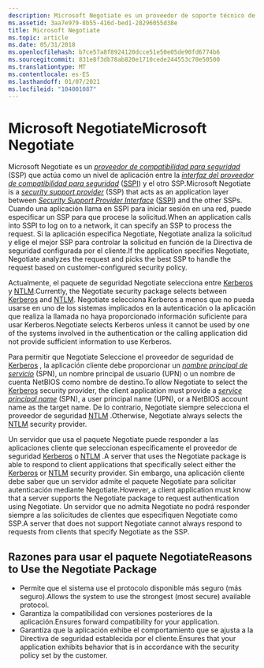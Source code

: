 ```yaml
---
description: Microsoft Negotiate es un proveedor de soporte técnico de seguridad que actúa como un nivel de aplicación entre la interfaz del proveedor de compatibilidad para seguridad y el resto de SSP.
ms.assetid: 3aa7e979-8b55-416d-bed1-28296055d38e
title: Microsoft Negotiate
ms.topic: article
ms.date: 05/31/2018
ms.openlocfilehash: b7ce57a8f8924120dcce51e50e05de90fd6774b6
ms.sourcegitcommit: 831e8f3db78ab820e1710cede244553c70e50500
ms.translationtype: MT
ms.contentlocale: es-ES
ms.lasthandoff: 01/07/2021
ms.locfileid: "104001087"
---
```

# <a name="microsoft-negotiate"></a><span data-ttu-id="63a3e-103">Microsoft Negotiate</span><span class="sxs-lookup"><span data-stu-id="63a3e-103">Microsoft Negotiate</span></span>

<span data-ttu-id="63a3e-104">Microsoft Negotiate es un [*proveedor de compatibilidad para seguridad*](../secgloss/s-gly.md) (SSP) que actúa como un nivel de aplicación entre la [*interfaz del proveedor de compatibilidad para seguridad*](../secgloss/s-gly.md) ([SSPI](sspi.md)) y el otro SSP.</span><span class="sxs-lookup"><span data-stu-id="63a3e-104">Microsoft Negotiate is a [*security support provider*](../secgloss/s-gly.md) (SSP) that acts as an application layer between [*Security Support Provider Interface*](../secgloss/s-gly.md) ([SSPI](sspi.md)) and the other SSPs.</span></span> <span data-ttu-id="63a3e-105">Cuando una aplicación llama en SSPI para iniciar sesión en una red, puede especificar un SSP para que procese la solicitud.</span><span class="sxs-lookup"><span data-stu-id="63a3e-105">When an application calls into SSPI to log on to a network, it can specify an SSP to process the request.</span></span> <span data-ttu-id="63a3e-106">Si la aplicación especifica Negotiate, Negotiate analiza la solicitud y elige el mejor SSP para controlar la solicitud en función de la Directiva de seguridad configurada por el cliente.</span><span class="sxs-lookup"><span data-stu-id="63a3e-106">If the application specifies Negotiate, Negotiate analyzes the request and picks the best SSP to handle the request based on customer-configured security policy.</span></span>

<span data-ttu-id="63a3e-107">Actualmente, el paquete de seguridad Negotiate selecciona entre [Kerberos](microsoft-kerberos.md) y [NTLM](microsoft-ntlm.md).</span><span class="sxs-lookup"><span data-stu-id="63a3e-107">Currently, the Negotiate security package selects between [Kerberos](microsoft-kerberos.md) and [NTLM](microsoft-ntlm.md).</span></span> <span data-ttu-id="63a3e-108">Negotiate selecciona Kerberos a menos que no pueda usarse en uno de los sistemas implicados en la autenticación o la aplicación que realiza la llamada no haya proporcionado información suficiente para usar Kerberos.</span><span class="sxs-lookup"><span data-stu-id="63a3e-108">Negotiate selects Kerberos unless it cannot be used by one of the systems involved in the authentication or the calling application did not provide sufficient information to use Kerberos.</span></span>

<span data-ttu-id="63a3e-109">Para permitir que Negotiate Seleccione el proveedor de seguridad de [Kerberos](microsoft-kerberos.md) , la aplicación cliente debe proporcionar un [*nombre principal de servicio*](../secgloss/s-gly.md) (SPN), un nombre principal de usuario (UPN) o un nombre de cuenta NetBIOS como nombre de destino.</span><span class="sxs-lookup"><span data-stu-id="63a3e-109">To allow Negotiate to select the [Kerberos](microsoft-kerberos.md) security provider, the client application must provide a [*service principal name*](../secgloss/s-gly.md) (SPN), a user principal name (UPN), or a NetBIOS account name as the target name.</span></span> <span data-ttu-id="63a3e-110">De lo contrario, Negotiate siempre selecciona el proveedor de seguridad [NTLM](microsoft-ntlm.md) .</span><span class="sxs-lookup"><span data-stu-id="63a3e-110">Otherwise, Negotiate always selects the [NTLM](microsoft-ntlm.md) security provider.</span></span>

<span data-ttu-id="63a3e-111">Un servidor que usa el paquete Negotiate puede responder a las aplicaciones cliente que seleccionan específicamente el proveedor de seguridad [Kerberos](microsoft-kerberos.md) o [NTLM](microsoft-ntlm.md) .</span><span class="sxs-lookup"><span data-stu-id="63a3e-111">A server that uses the Negotiate package is able to respond to client applications that specifically select either the [Kerberos](microsoft-kerberos.md) or [NTLM](microsoft-ntlm.md) security provider.</span></span> <span data-ttu-id="63a3e-112">Sin embargo, una aplicación cliente debe saber que un servidor admite el paquete Negotiate para solicitar autenticación mediante Negotiate.</span><span class="sxs-lookup"><span data-stu-id="63a3e-112">However, a client application must know that a server supports the Negotiate package to request authentication using Negotiate.</span></span> <span data-ttu-id="63a3e-113">Un servidor que no admita Negotiate no podrá responder siempre a las solicitudes de clientes que especifiquen Negotiate como SSP.</span><span class="sxs-lookup"><span data-stu-id="63a3e-113">A server that does not support Negotiate cannot always respond to requests from clients that specify Negotiate as the SSP.</span></span>

## <a name="reasons-to-use-the-negotiate-package"></a><span data-ttu-id="63a3e-114">Razones para usar el paquete Negotiate</span><span class="sxs-lookup"><span data-stu-id="63a3e-114">Reasons to Use the Negotiate Package</span></span>

-   <span data-ttu-id="63a3e-115">Permite que el sistema use el protocolo disponible más seguro (más seguro).</span><span class="sxs-lookup"><span data-stu-id="63a3e-115">Allows the system to use the strongest (most secure) available protocol.</span></span>
-   <span data-ttu-id="63a3e-116">Garantiza la compatibilidad con versiones posteriores de la aplicación.</span><span class="sxs-lookup"><span data-stu-id="63a3e-116">Ensures forward compatibility for your application.</span></span>
-   <span data-ttu-id="63a3e-117">Garantiza que la aplicación exhibe el comportamiento que se ajusta a la Directiva de seguridad establecida por el cliente.</span><span class="sxs-lookup"><span data-stu-id="63a3e-117">Ensures that your application exhibits behavior that is in accordance with the security policy set by the customer.</span></span>

 

 
